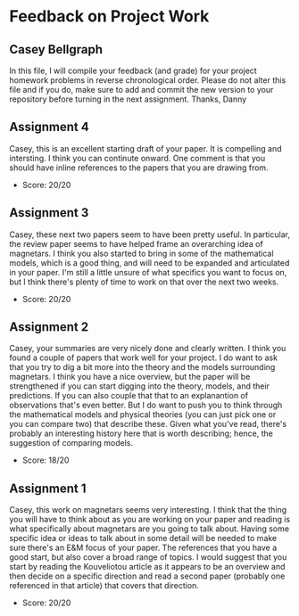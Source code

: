 # Feedback on Project Work
## Casey Bellgraph

In this file, I will compile your feedback (and grade) for your project homework problems in reverse chronological order. Please do not alter this file and if you do, make sure to add and commit the new version to your repository before turning in the next assignment. Thanks, Danny

## Assignment 4

Casey, this is an excellent starting draft of your paper. It is compelling and intersting. I think you can continute onward. One comment is that you should have inline references to the papers that you are drawing from.

* Score: 20/20

## Assignment 3

Casey, these next two papers seem to have been pretty useful. In particular, the review paper seems to have helped frame an overarching idea of magnetars. I think you also started to bring in some of the mathematical models, which is a good thing, and will need to be expanded and articulated in your paper. I'm still a little unsure of what specifics you want to focus on, but I think there's plenty of time to work on that over the next two weeks.

* Score: 20/20

## Assignment 2

Casey, your summaries are very nicely done and clearly written. I think you found a couple of papers that work well for your project. I do want to ask that you try to dig a bit more into the theory and the models surrounding magnetars. I think you have a nice overview, but the paper will be strengthened if you can start digging into the theory, models, and their predictions. If you can also couple that that to an explanantion of observations that's even better. But I do want to push you to think through the mathematical models and physical theories (you can just pick one or you can compare two) that describe these. Given what you've read, there's probably an interesting history here that is worth describing; hence, the suggestion of comparing models.

* Score: 18/20

## Assignment 1

Casey, this work on magnetars seems very interesting. I think that the thing you will have to think about as you are working on your paper and reading is what specifically about magnetars are you going to talk about. Having some specific idea or ideas to talk about in some detail will be needed to make sure there's an E&M focus of your paper. The references that you have a good start, but also cover a broad range of topics. I would suggest that you start by reading the Kouveliotou article as it appears to be an overview and then decide on a specific direction and read a second paper (probably one referenced in that article) that covers that direction.

* Score: 20/20
